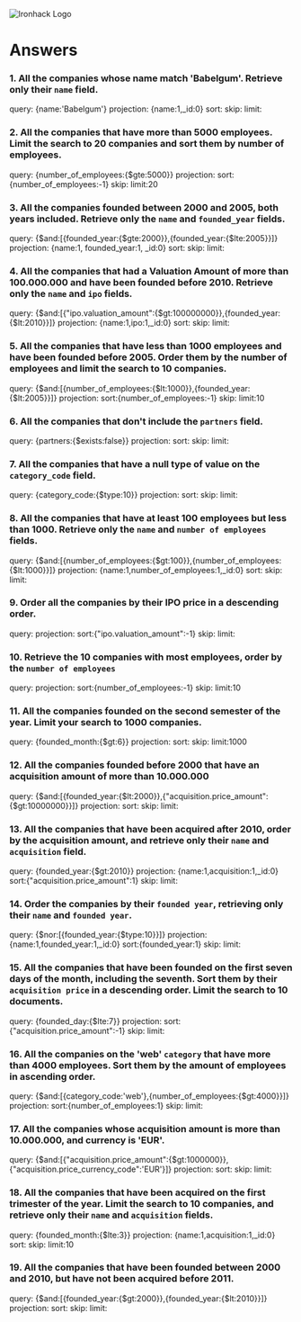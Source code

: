 ![Ironhack Logo](https://i.imgur.com/1QgrNNw.png)

# Answers

### 1. All the companies whose name match 'Babelgum'. Retrieve only their `name` field.

<!-- Your Code Goes Here -->

query: {name:'Babelgum'}
projection: {name:1,_id:0}
sort:
skip:
limit:

### 2. All the companies that have more than 5000 employees. Limit the search to 20 companies and sort them by **number of employees**.

<!-- Your Code Goes Here -->
query: {number_of_employees:{$gte:5000}}
projection: 
sort:{number_of_employees:-1}
skip:
limit:20



### 3. All the companies founded between 2000 and 2005, both years included. Retrieve only the `name` and `founded_year` fields.

<!-- Your Code Goes Here -->
query: {$and:[{founded_year:{$gte:2000}},{founded_year:{$lte:2005}}]}
projection: {name:1, founded_year:1, _id:0}
sort:
skip:
limit:

### 4. All the companies that had a Valuation Amount of more than 100.000.000 and have been founded before 2010. Retrieve only the `name` and `ipo` fields.

<!-- Your Code Goes Here -->
query: {$and:[{"ipo.valuation_amount":{$gt:100000000}},{founded_year:{$lt:2010}}]}
projection: {name:1,ipo:1,_id:0}
sort:
skip:
limit:

### 5. All the companies that have less than 1000 employees and have been founded before 2005. Order them by the number of employees and limit the search to 10 companies.

<!-- Your Code Goes Here -->
query: {$and:[{number_of_employees:{$lt:1000}},{founded_year:{$lt:2005}}]}
projection: 
sort:{number_of_employees:-1}
skip:
limit:10

### 6. All the companies that don't include the `partners` field.

<!-- Your Code Goes Here -->
query: {partners:{$exists:false}}
projection: 
sort:
skip:
limit:

### 7. All the companies that have a null type of value on the `category_code` field.

<!-- Your Code Goes Here -->
query: {category_code:{$type:10}}
projection: 
sort:
skip:
limit:

### 8. All the companies that have at least 100 employees but less than 1000. Retrieve only the `name` and `number of employees` fields.

<!-- Your Code Goes Here -->
query: {$and:[{number_of_employees:{$gt:100}},{number_of_employees:{$lt:1000}}]}
projection: {name:1,number_of_employees:1,_id:0}
sort:
skip:
limit:

### 9. Order all the companies by their IPO price in a descending order.

<!-- Your Code Goes Here -->
query: 
projection: 
sort:{"ipo.valuation_amount":-1}
skip:
limit:

### 10. Retrieve the 10 companies with most employees, order by the `number of employees`

<!-- Your Code Goes Here -->
query: 
projection: 
sort:{number_of_employees:-1}
skip:
limit:10

### 11. All the companies founded on the second semester of the year. Limit your search to 1000 companies.

<!-- Your Code Goes Here -->
query: {founded_month:{$gt:6}}
projection: 
sort:
skip:
limit:1000
### 12. All the companies founded before 2000 that have an acquisition amount of more than 10.000.000

<!-- Your Code Goes Here -->
query: {$and:[{founded_year:{$lt:2000}},{"acquisition.price_amount":{$gt:10000000}}]}
projection: 
sort:
skip:
limit:

### 13. All the companies that have been acquired after 2010, order by the acquisition amount, and retrieve only their `name` and `acquisition` field.

<!-- Your Code Goes Here -->
query: {founded_year:{$gt:2010}}
projection: {name:1,acquisition:1,_id:0}
sort:{"acquisition.price_amount":1}
skip:
limit:

### 14. Order the companies by their `founded year`, retrieving only their `name` and `founded year`.

<!-- Your Code Goes Here -->
query: {$nor:[{founded_year:{$type:10}}]}
projection: {name:1,founded_year:1,_id:0}
sort:{founded_year:1}
skip:
limit:

### 15. All the companies that have been founded on the first seven days of the month, including the seventh. Sort them by their `acquisition price` in a descending order. Limit the search to 10 documents.

<!-- Your Code Goes Here -->
query: {founded_day:{$lte:7}}
projection: 
sort:{"acquisition.price_amount":-1}
skip:
limit:

### 16. All the companies on the 'web' `category` that have more than 4000 employees. Sort them by the amount of employees in ascending order.

<!-- Your Code Goes Here -->
query:  {$and:[{category_code:'web'},{number_of_employees:{$gt:4000}}]}
projection: 
sort:{number_of_employees:1}
skip:
limit:

### 17. All the companies whose acquisition amount is more than 10.000.000, and currency is 'EUR'.

<!-- Your Code Goes Here -->
query: {$and:[{"acquisition.price_amount":{$gt:1000000}},{"acquisition.price_currency_code":'EUR'}]}
projection: 
sort:
skip:
limit:

### 18. All the companies that have been acquired on the first trimester of the year. Limit the search to 10 companies, and retrieve only their `name` and `acquisition` fields.

<!-- Your Code Goes Here -->
query: {founded_month:{$lte:3}}
projection: {name:1,acquisition:1,_id:0}
sort:
skip:
limit:10

### 19. All the companies that have been founded between 2000 and 2010, but have not been acquired before 2011.

<!-- Your Code Goes Here -->
query: {$and:[{founded_year:{$gt:2000}},{founded_year:{$lt:2010}}]}
projection: 
sort:
skip:
limit:
